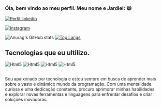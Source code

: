 ### Óla, bem vindo ao meu perfil. Meu nome e Jardiel: 😄

[![Perfil linkedin](https://img.shields.io/badge/LinkedIn-0077B5?style=for-the-badge&logo=linkedin&logoColor=white)](https://www.linkedin.com/in/jardiel-silva-b9bbb4229/)

[![Instagram](https://img.shields.io/badge/Instagram-E4405F?style=for-the-badge&logo=instagram&logoColor=white)](https://www.instagram.com/diel.s.almeida/?next=%2F)

![Anurag's GitHub stats](https://github-readme-stats.vercel.app/api?username=Diel-silva&show_icons=true&theme=dracula)
[![Top Langs](https://github-readme-stats.vercel.app/api/top-langs/?username=Diel-silva)](https://github.com/anuraghazra/github-readme-stats)
## Tecnologias que eu ultilizo.

<div style="display: inline_block">
<img aling=center alt="Html5" src= "https://img.shields.io/badge/HTML5-E34F26?style=for-the-badge&logo=html5&logoColor=white" />
<img aling=center alt="Html5" src= "https://img.shields.io/badge/CSS3-1572B6?style=for-the-badge&logo=css3&logoColor=white" />
<img aling=center alt="Html5" src= "https://img.shields.io/badge/JavaScript-F7DF1E?style=for-the-badge&logo=javascript&logoColor=black" />
<img aling=center alt="Html5" src= "https://img.shields.io/badge/Python-14354C?style=for-the-badge&logo=python&logoColor=white" />
</div><br/>

Sou apaixonado por tecnologia e estou sempre em busca de aprender mais sobre o vasto e dinâmico mundo da programação. Com uma mentalidade curiosa e uma dedicação constante, procuro aprimorar minhas habilidades e explorar novas ferramentas e linguagens para enfrentar desafios e criar soluções inovadoras.
